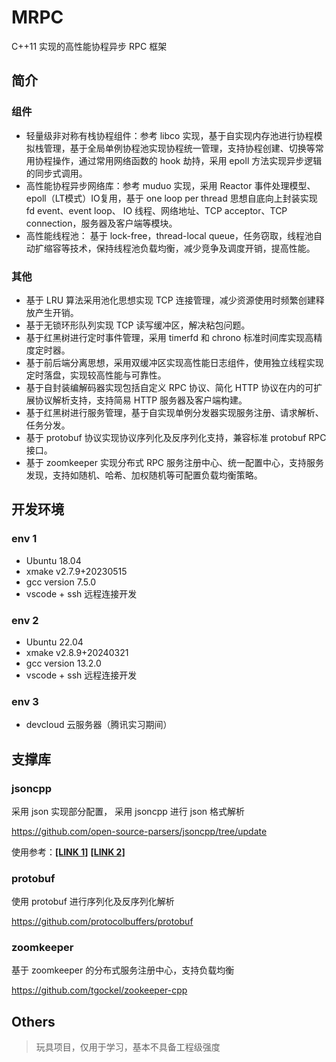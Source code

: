 # MRPC

C++11 实现的高性能协程异步 RPC 框架

## 简介

### 组件

* 轻量级非对称有栈协程组件：参考 libco 实现，基于自实现内存池进行协程模拟栈管理，基于全局单例协程池实现协程统一管理，支持协程创建、切换等常用协程操作，通过常用网络函数的 hook 劫持，采用 epoll 方法实现异步逻辑的同步式调用。
* 高性能协程异步网络库：参考 muduo 实现，采用 Reactor 事件处理模型、 epoll（LT模式）IO复用，基于 one loop per thread 思想自底向上封装实现 fd event、event loop、 IO 线程、网络地址、TCP acceptor、TCP connection，服务器及客户端等模块。
* 高性能线程池： 基于 lock-free，thread-local queue，任务窃取，线程池自动扩缩容等技术，保持线程池负载均衡，减少竞争及调度开销，提高性能。

### 其他

* 基于 LRU 算法采用池化思想实现 TCP 连接管理，减少资源使用时频繁创建释放产生开销。
* 基于无锁环形队列实现 TCP 读写缓冲区，解决粘包问题。
* 基于红黑树进行定时事件管理，采用 timerfd 和 chrono 标准时间库实现高精度定时器。
* 基于前后端分离思想，采用双缓冲区实现高性能日志组件，使用独立线程实现定时落盘，实现较高性能与可靠性。
* 基于自封装编解码器实现包括自定义 RPC 协议、简化 HTTP 协议在内的可扩展协议解析支持，支持简易 HTTP 服务器及客户端构建。
* 基于红黑树进行服务管理，基于自实现单例分发器实现服务注册、请求解析、任务分发。
* 基于 protobuf 协议实现协议序列化及反序列化支持，兼容标准 protobuf RPC 接口。
* 基于 zoomkeeper 实现分布式 RPC 服务注册中心、统一配置中心，支持服务发现，支持如随机、哈希、加权随机等可配置负载均衡策略。

## 开发环境

### env 1

* Ubuntu 18.04
* xmake v2.7.9+20230515
* gcc version 7.5.0
* vscode + ssh 远程连接开发

### env 2

* Ubuntu 22.04
* xmake v2.8.9+20240321
* gcc version 13.2.0
* vscode + ssh 远程连接开发

### env 3 

* devcloud 云服务器（腾讯实习期间）

## 支撑库

### jsoncpp

采用 json 实现部分配置， 采用 jsoncpp 进行 json 格式解析

https://github.com/open-source-parsers/jsoncpp/tree/update

使用参考：[**[LINK 1]**](https://blog.csdn.net/Worthy_Wang/article/details/107045013) [**[LINK 2]**](https://blog.csdn.net/shuiyixin/article/details/89330529)

### protobuf

使用 protobuf 进行序列化及反序列化解析

https://github.com/protocolbuffers/protobuf

### zoomkeeper

基于 zoomkeeper 的分布式服务注册中心，支持负载均衡

https://github.com/tgockel/zookeeper-cpp


## Others

> 玩具项目，仅用于学习，基本不具备工程级强度
